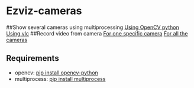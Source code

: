 # Ezviz-cameras
##Show several cameras using multiprocessing
[Using OpenCV python](camera.py)
[Using vlc](camera.sh)
##Record video from camera
[For one specific camera](record_segments.sh)
[For all the cameras](record_cameras.sh)

## Requirements
- opencv: [pip install opencv-python](https://pypi.org/project/opencv-python/)
- multiprocess: [pip install multiprocess](https://pypi.org/project/multiprocess/)
